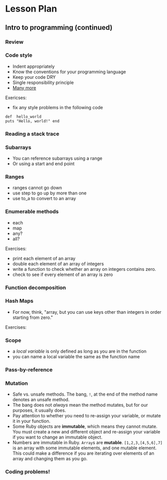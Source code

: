 # Lesson Plan

## Intro to programming (continued)

### Review

### Code style

* Indent appropriately
* Know the conventions for your programming language
* Keep your code DRY
* Single responsibility principle
* [Many more](https://www.artima.com/weblogs/viewpost.jsp?thread=331531)

Exericses:

* fix any style problems in the following code

```
def  hello_world
puts "Hello, world!" end
```

### Reading a stack trace



### Subarrays

* You can reference subarrays using a range
* Or using a start and end point

### Ranges

* ranges cannot go down
* use step to go up by more than one
* use to_a to convert to an array

### Enumerable methods

* each
* map
* any?
* all?

Exercises:

* print each element of an array
* double each element of an array of integers
* write a function to check whether an array on integers contains zero.
* check to see if every element of an array is zero


### Function decomposition

### Hash Maps

* For now, think, "array, but you can use keys other than integers in order starting from zero."


Exercises:

### Scope

* a *local variable* is only defined as long as you are in the function
* you can name a local variable the same as the function name

### Pass-by-reference

### Mutation

* Safe vs. unsafe methods. The bang, `!`, at the end of the method name denotes an unsafe method.
* The bang does not *always* mean the method mutates, but for our purposes, it usually does.
* Pay attention to whether you need to re-assign your variable, or mutate it in your function.
* Some Ruby objects are **immutable**, which means they cannot mutate. You must create a new and different object and re-assign your variable if you want to change an immutable object.
* Numbers are immutable in Ruby. `Array`s are **mutable**. `[1,2,3,[4,5,6],7]` is an array with some immutable elements, and one mutable element. This could make a difference if you are iterating over elements of an array and changing them as you go.

### Coding problems!
